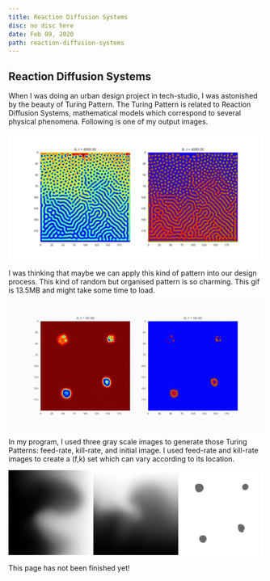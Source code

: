 ```yaml
---
title: Reaction Diffusion Systems
disc: no disc here
date: Feb 09, 2020
path: reaction-diffusion-systems
---
```

<special>
</special>

## Reaction Diffusion Systems

When I was doing an urban design project in tech-studio, I was astonished by the beauty of Turing Pattern. The Turing Pattern is related to Reaction Diffusion Systems, mathematical models which correspond to several physical phenomena. Following is one of my output images. 

![Output](../images/articles/research_05/Output.jpg)

I was thinking that maybe we can apply this kind of pattern into our design process. This kind of random but organised pattern is so charming. This gif is 13.5MB and might take some time to load.

![Reaction](../images/articles/research_05/Reaction.gif)

In my program, I used three gray scale images to generate those Turing Patterns: feed-rate, kill-rate, and initial image. I used feed-rate and kill-rate images to create a (f,k) set which can vary according to its location.

![input](../images/articles/research_05/Input.jpg)

This page has not been finished yet!